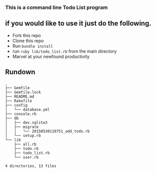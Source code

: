 ### This is a command line Todo List program

## if you would like to use it just do the following.

* Fork this repo
* Clone this repo
* Run `bundle install`
* run `ruby lib/todo_list.rb` from the main directory
* Marvel at your newfound productivity


## Rundown

```
.
├── Gemfile
├── Gemfile.lock
├── README.md
├── Rakefile
├── config
│   └── database.yml
├── console.rb
├── db
│   ├── dev.sqlite3
│   ├── migrate
│   │   └── 20150530110751_add_todo.rb
│   └── setup.rb
└── lib
    ├── all.rb
    ├── todo.rb
    ├── todo_list.rb
    └── user.rb

4 directories, 13 files
```

